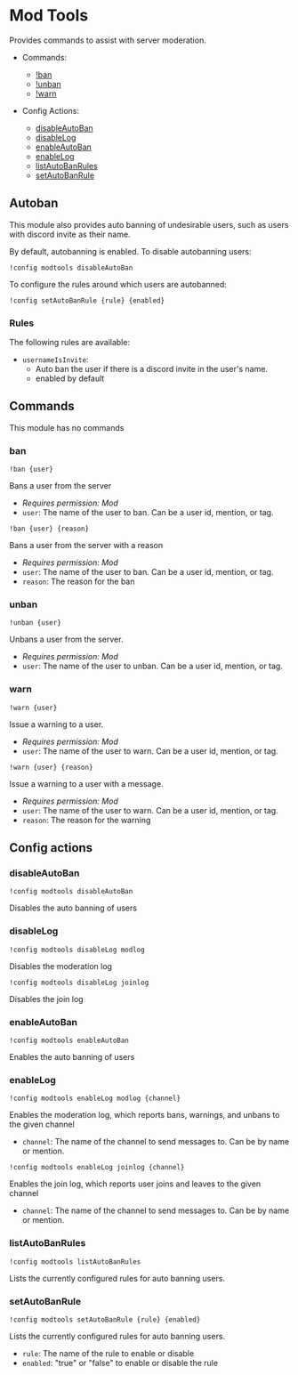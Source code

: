 # Mod Tools
Provides commands to assist with server moderation.

- Commands:
    - [!ban](#ban)
    - [!unban](#unban)
    - [!warn](#warn)

- Config Actions:
    - [disableAutoBan](#disableautoban)
    - [disableLog](#disablelog)
    - [enableAutoBan](#enableautoban)
    - [enableLog](#enablelog)
    - [listAutoBanRules](#listautobanrules)
    - [setAutoBanRule](#setautobanrule)

## Autoban

This module also provides auto banning of undesirable users, such as users with discord invite as their name.

By default, autobanning is enabled. To disable autobanning users:
```text
!config modtools disableAutoBan
```

To configure the rules around which users are autobanned:
```text
!config setAutoBanRule {rule} {enabled}
```

### Rules

The following rules are available:

* `usernameIsInvite`: 
    * Auto ban the user if there is a discord invite in the user's name.
    * enabled by default


## Commands

This module has no commands

### ban
```text
!ban {user}
```
Bans a user from the server

* *Requires permission: Mod*
* `user`: The name of the user to ban. Can be a user id, mention, or tag.

```text
!ban {user} {reason}
```
Bans a user from the server with a reason

* *Requires permission: Mod*
* `user`: The name of the user to ban. Can be a user id, mention, or tag.
* `reason`: The reason for the ban

### unban
```text
!unban {user}
```
Unbans a user from the server.

* *Requires permission: Mod*
* `user`: The name of the user to unban. Can be a user id, mention, or tag.

### warn
```text
!warn {user}
```
Issue a warning to a user.

* *Requires permission: Mod*
* `user`: The name of the user to warn. Can be a user id, mention, or tag.

```text
!warn {user} {reason}
```
Issue a warning to a user with a message.

* *Requires permission: Mod*
* `user`: The name of the user to warn. Can be a user id, mention, or tag.
* `reason`: The reason for the warning

## Config actions

### disableAutoBan
```text
!config modtools disableAutoBan
```
Disables the auto banning of users

### disableLog
```text
!config modtools disableLog modlog
```
Disables the moderation log

```text
!config modtools disableLog joinlog
```
Disables the join log

### enableAutoBan
```text
!config modtools enableAutoBan
```
Enables the auto banning of users

### enableLog
```text
!config modtools enableLog modlog {channel}
```
Enables the moderation log, which reports bans, warnings, and unbans to the given channel

* `channel`: The name of the channel to send messages to. Can be by name or mention.

```text
!config modtools enableLog joinlog {channel}
```
Enables the join log, which reports user joins and leaves to the given channel

* `channel`: The name of the channel to send messages to. Can be by name or mention.

### listAutoBanRules
```text
!config modtools listAutoBanRules
```
Lists the currently configured rules for auto banning users.

### setAutoBanRule
```text
!config modtools setAutoBanRule {rule} {enabled}
```
Lists the currently configured rules for auto banning users.

* `rule`: The name of the rule to enable or disable
* `enabled`: "true" or "false" to enable or disable the rule
